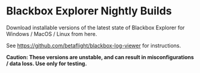 # Blackbox Explorer Nightly Builds

Download installable versions of the latest state of Blackbox Explorer for Windows / MacOS / Linux from here.

See https://github.com/betaflight/blackbox-log-viewer for instructions.

**Caution: These versions are unstable, and can result in misconfigurations / data loss. Use only for testing.**
